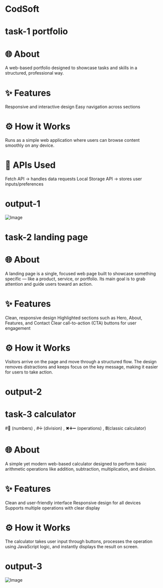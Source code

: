 # CodSoft

# task-1  portfolio
# 🌐 About
A web-based portfolio designed to showcase tasks and skills in a structured, professional way.
# ✨ Features
Responsive and interactive design
Easy navigation across sections
# ⚙ How it Works
Runs as a simple web application where users can browse content smoothly on any device.
# 🔗 APIs Used
Fetch API → handles data requests
Local Storage API → stores user inputs/preferences
# output-1
![Image](https://github.com/user-attachments/assets/c0830f26-8563-4911-8544-e94ab0dc8e37)

# task-2 landing page
# 🌐 About
A landing page is a single, focused web page built to showcase something specific — like a product, service, or portfolio. Its main goal is to grab attention and guide users toward an action.
# ✨ Features
Clean, responsive design
Highlighted sections such as Hero, About, Features, and Contact
Clear call-to-action (CTA) buttons for user engagement
# ⚙ How it Works
Visitors arrive on the page and move through a structured flow. The design removes distractions and keeps focus on the key message, making it easier for users to take action.

# output-2

# task-3  calculator
#🔢 (numbers) ,
#➗ (division) ,
✖➕➖ (operations) ,
🖩(classic calculator)
# 🌐 About
A simple yet modern web-based calculator designed to perform basic arithmetic operations like addition, subtraction, multiplication, and division.
# ✨ Features
Clean and user-friendly interface
Responsive design for all devices
Supports multiple operations with clear display
# ⚙ How it Works
The calculator takes user input through buttons, processes the operation using JavaScript logic, and instantly displays the result on screen.
# output-3
![Image](https://github.com/user-attachments/assets/90908e0b-96df-4c23-9d97-9ff5154851f2)
